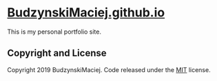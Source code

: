 # [BudzynskiMaciej.github.io](https://budzynskimaciej.pl/)

This is my personal portfolio site.

## Copyright and License

Copyright 2019 BudzynskiMaciej. Code released under the [MIT](https://github.com/BudzynskiMaciej/BudzynskiMaciej.github.io/blob/LICENSE) license.
